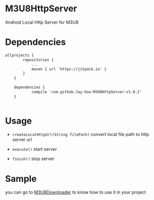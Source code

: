 # M3U8HttpServer
Android Local Http Server for M3U8

# Dependencies

```xml
allprojects {
		repositories {
			...
			maven { url 'https://jitpack.io' }
		}
	}
	
	dependencies {
	        compile 'com.github.Jay-Goo:M3U8HttpServer:v1.0.2'
	}
   
```

# Usage
- `createLocalHttpUrl(String filePath)` convert local file path to http server url

- `execute()` start server

- `finish()`  stop server

# Sample
  you can go to [M3U8Downloader](https://github.com/Jay-Goo/M3U8Downloader) to know how to use it in your project



